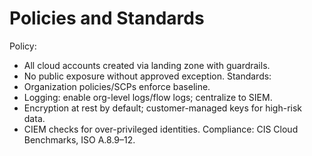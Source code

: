 # Policies and Standards
Policy:
- All cloud accounts created via landing zone with guardrails.
- No public exposure without approved exception.
Standards:
- Organization policies/SCPs enforce baseline.
- Logging: enable org-level logs/flow logs; centralize to SIEM.
- Encryption at rest by default; customer-managed keys for high-risk data.
- CIEM checks for over-privileged identities.
Compliance: CIS Cloud Benchmarks, ISO A.8.9–12.
